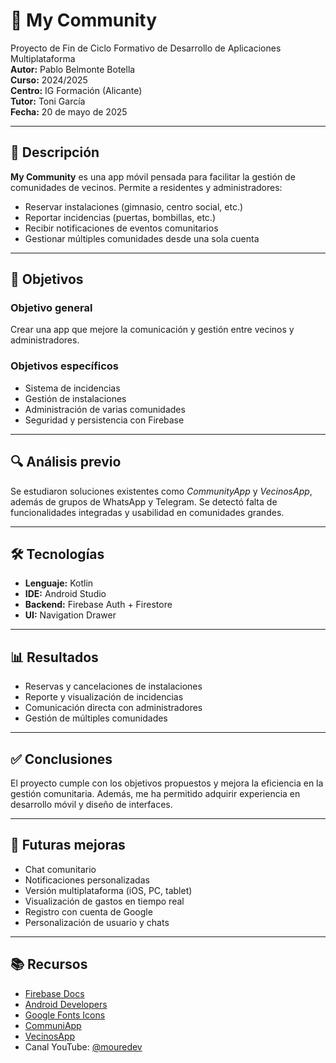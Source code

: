# 📱 My Community

Proyecto de Fin de Ciclo Formativo de Desarrollo de Aplicaciones Multiplataforma  
**Autor:** Pablo Belmonte Botella  
**Curso:** 2024/2025  
**Centro:** IG Formación (Alicante)  
**Tutor:** Toni García  
**Fecha:** 20 de mayo de 2025  

---

## 📝 Descripción

**My Community** es una app móvil pensada para facilitar la gestión de comunidades de vecinos. Permite a residentes y administradores:

- Reservar instalaciones (gimnasio, centro social, etc.)
- Reportar incidencias (puertas, bombillas, etc.)
- Recibir notificaciones de eventos comunitarios
- Gestionar múltiples comunidades desde una sola cuenta

---

## 🎯 Objetivos

### Objetivo general
Crear una app que mejore la comunicación y gestión entre vecinos y administradores.

### Objetivos específicos
- Sistema de incidencias
- Gestión de instalaciones
- Administración de varias comunidades
- Seguridad y persistencia con Firebase

---

## 🔍 Análisis previo

Se estudiaron soluciones existentes como *CommunityApp* y *VecinosApp*, además de grupos de WhatsApp y Telegram. Se detectó falta de funcionalidades integradas y usabilidad en comunidades grandes.

---

## 🛠️ Tecnologías

- **Lenguaje:** Kotlin  
- **IDE:** Android Studio  
- **Backend:** Firebase Auth + Firestore  
- **UI:** Navigation Drawer  

---

## 📊 Resultados

- Reservas y cancelaciones de instalaciones
- Reporte y visualización de incidencias
- Comunicación directa con administradores
- Gestión de múltiples comunidades

---

## ✅ Conclusiones

El proyecto cumple con los objetivos propuestos y mejora la eficiencia en la gestión comunitaria. Además, me ha permitido adquirir experiencia en desarrollo móvil y diseño de interfaces.

---

## 🚀 Futuras mejoras

- Chat comunitario  
- Notificaciones personalizadas  
- Versión multiplataforma (iOS, PC, tablet)  
- Visualización de gastos en tiempo real  
- Registro con cuenta de Google  
- Personalización de usuario y chats  

---

## 📚 Recursos

- [Firebase Docs](https://firebase.google.com/docs)  
- [Android Developers](https://developer.android.com/docs)  
- [Google Fonts Icons](https://fonts.google.com/icons)  
- [CommuniApp]([https://www.communiapp.com](https://www.hugedomains.com/domain_profile.cfm?d=communityapp.com))  
- [VecinosApp]([https://www.vecinosapp.com](https://www.vecinos.com/es))  
- Canal YouTube: [@mouredev](https://www.youtube.com/@mouredev)
